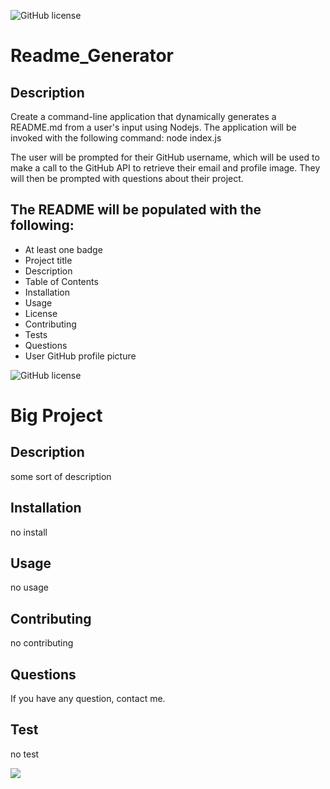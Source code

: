 ![GitHub license](https://img.shields.io/badge/license-None-blue.svg)
# Readme_Generator
## Description
Create a command-line application that dynamically generates a README.md from a user's input using Nodejs. The application will be invoked with the following command: node index.js

The user will be prompted for their GitHub username, which will be used to make a call to the GitHub API to retrieve their email and profile image. They will then be prompted with questions about their project.

## The README will be populated with the following:

* At least one badge
* Project title
* Description
* Table of Contents
* Installation
* Usage
* License
* Contributing
* Tests
* Questions
* User GitHub profile picture


![GitHub license](https://img.shields.io/badge/license-MIT-blue.svg)

# Big Project

## Description
some sort of description
## Installation
no install
## Usage
no usage
## Contributing
no contributing
## Questions
<p>If you have any question, contact me.</p>

## Test
no test

![](https://avatars0.githubusercontent.com/u/60282092?v=4)
